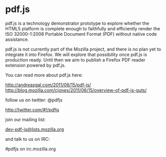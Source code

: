 # pdf.js

pdf.js is a technology demonstrator prototype to explore whether the HTML5
platform is complete enough to faithfully and efficiently render the ISO
32000-1:2008 Portable Document Format (PDF) without native code assistance.

pdf.js is not currently part of the Mozilla project, and there is no plan
yet to integrate it into Firefox. We will explore that possibility once
pdf.js is production ready. Until then we aim to publish a Firefox
PDF reader extension powered by pdf.js.

You can read more about pdf.js here:

http://andreasgal.com/2011/06/15/pdf-js/
http://blog.mozilla.com/cjones/2011/06/15/overview-of-pdf-js-guts/

follow us on twitter: @pdfjs

http://twitter.com/#!/pdfjs

join our mailing list:

dev-pdf-js@lists.mozilla.org

and talk to us on IRC:

#pdfjs on irc.mozilla.org
